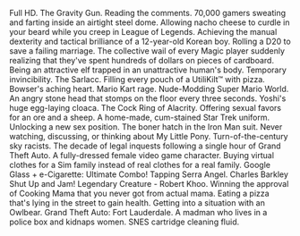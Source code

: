 Full HD.
The Gravity Gun.
Reading the comments.
70,000 gamers sweating and farting inside an airtight steel dome.
Allowing nacho cheese to curdle in your beard while you creep in League of Legends.
Achieving the manual dexterity and tactical brilliance of a 12-year-old Korean boy.
Rolling a D20 to save a failing marriage.
The collective wail of every Magic player suddenly realizing that they've spent hundreds of dollars on pieces of cardboard.
Being an attractive elf trapped in an unattractive human's body.
Temporary invincibility.
The Sarlacc.
Filling every pouch of a UtiliKilt&trade; with pizza.
Bowser's aching heart.
Mario Kart rage.
Nude-Modding Super Mario World.
An angry stone head that stomps on the floor every three seconds.
Yoshi's huge egg-laying cloaca.
The Cock Ring of Alacrity.
Offering sexual favors for an ore and a sheep.
A home-made, cum-stained Star Trek uniform.
Unlocking a new sex position.
The boner hatch in the Iron Man suit.
Never watching, discussing, or thinking about My Little Pony.
Turn-of-the-century sky racists.
The decade of legal inquests following a single hour of Grand Theft Auto.
A fully-dressed female video game character.
Buying virtual clothes for a Sim family instead of real clothes for a real family.
Google Glass + e-Cigarette: Ultimate Combo!
Tapping Serra Angel.
Charles Barkley Shut Up and Jam!
Legendary Creature - Robert Khoo.
Winning the approval of Cooking Mama that you never got from actual mama.
Eating a pizza that's lying in the street to gain health.
Getting into a situation with an Owlbear.
Grand Theft Auto: Fort Lauderdale.
A madman who lives in a police box and kidnaps women.
SNES cartridge cleaning fluid.